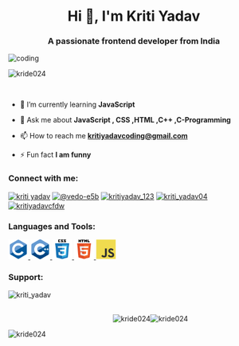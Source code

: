 <h1 align="center">Hi 👋, I'm Kriti Yadav</h1>
<h3 align="center">A passionate frontend developer from India</h3>
<img alig="right" alt="coding" width="400" src="https://www.freepik.com/free-vector/hacker-operating-laptop-cartoon-icon-illustration-technology-icon-concept-isolated-flat-cartoon-style_11602236.htm#fromView=keyword&page=1&position=1&uuid=b58ec1c7-feb0-4ed6-869e-830101544740&new_detail=true">


<p align="left"> <img src="https://komarev.com/ghpvc/?username=kride024&label=Profile%20views&color=0e75b6&style=flat" alt="kride024" /> </p>

<p align="left"> <a href="https://twitter.com/" target="blank"><img src="https://img.shields.io/twitter/follow/?logo=twitter&style=for-the-badge" alt="" /></a> </p>

- 🌱 I’m currently learning **JavaScript**

- 💬 Ask me about **JavaScript , CSS ,HTML ,C++ ,C-Programming**

- 📫 How to reach me **kritiyadavcoding@gmail.com**

- ⚡ Fun fact **I am funny**

<h3 align="left">Connect with me:</h3>
<p align="left">
<a href="https://linkedin.com/in/kriti yadav" target="blank"><img align="center" src="https://raw.githubusercontent.com/rahuldkjain/github-profile-readme-generator/master/src/images/icons/Social/linked-in-alt.svg" alt="kriti yadav" height="30" width="40" /></a>
<a href="https://www.youtube.com/c/@vedo-e5b" target="blank"><img align="center" src="https://raw.githubusercontent.com/rahuldkjain/github-profile-readme-generator/master/src/images/icons/Social/youtube.svg" alt="@vedo-e5b" height="30" width="40" /></a>
<a href="https://www.codechef.com/users/kritiyadav_123" target="blank"><img align="center" src="https://cdn.jsdelivr.net/npm/simple-icons@3.1.0/icons/codechef.svg" alt="kritiyadav_123" height="30" width="40" /></a>
<a href="https://www.leetcode.com/kriti_yadav04" target="blank"><img align="center" src="https://raw.githubusercontent.com/rahuldkjain/github-profile-readme-generator/master/src/images/icons/Social/leet-code.svg" alt="kriti_yadav04" height="30" width="40" /></a>
<a href="https://auth.geeksforgeeks.org/user/kritiyadavcfdw" target="blank"><img align="center" src="https://raw.githubusercontent.com/rahuldkjain/github-profile-readme-generator/master/src/images/icons/Social/geeks-for-geeks.svg" alt="kritiyadavcfdw" height="30" width="40" /></a>
</p>

<h3 align="left">Languages and Tools:</h3>
<p align="left"> <a href="https://www.cprogramming.com/" target="_blank" rel="noreferrer"> <img src="https://raw.githubusercontent.com/devicons/devicon/master/icons/c/c-original.svg" alt="c" width="40" height="40"/> </a> <a href="https://www.w3schools.com/cpp/" target="_blank" rel="noreferrer"> <img src="https://raw.githubusercontent.com/devicons/devicon/master/icons/cplusplus/cplusplus-original.svg" alt="cplusplus" width="40" height="40"/> </a> <a href="https://www.w3schools.com/css/" target="_blank" rel="noreferrer"> <img src="https://raw.githubusercontent.com/devicons/devicon/master/icons/css3/css3-original-wordmark.svg" alt="css3" width="40" height="40"/> </a> <a href="https://www.w3.org/html/" target="_blank" rel="noreferrer"> <img src="https://raw.githubusercontent.com/devicons/devicon/master/icons/html5/html5-original-wordmark.svg" alt="html5" width="40" height="40"/> </a> <a href="https://developer.mozilla.org/en-US/docs/Web/JavaScript" target="_blank" rel="noreferrer"> <img src="https://raw.githubusercontent.com/devicons/devicon/master/icons/javascript/javascript-original.svg" alt="javascript" width="40" height="40"/> </a> </p>

<h3 align="left">Support:</h3>
<p><a href="https://www.buymeacoffee.com/kriti_yadav"> <img align="left" src="https://cdn.buymeacoffee.com/buttons/v2/default-yellow.png" height="50" width="210" alt="kriti_yadav" /></a></p><br><br>

<p><img align="left" src="https://github-readme-stats.vercel.app/api/top-langs?username=kride024&show_icons=true&locale=en&layout=compact" alt="kride024" /></p>

<p>&nbsp;<img align="left" src="https://github-readme-stats.vercel.app/api?username=kride024&show_icons=true&locale=en" alt="kride024" /></p>

<p><img align="left" src="https://github-readme-streak-stats.herokuapp.com/?user=kride024&" alt="kride024" /></p>
